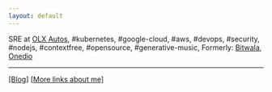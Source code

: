```yaml
---
layout: default
---
```



  SRE at [OLX Autos](https://www.olx.com/),
  #kubernetes,
  #google-cloud,
  #aws,
  #devops,
  #security,
  #nodejs,
  #contextfree,
  #opensource,
  #generative-music,
  Formerly: [Bitwala](https://bitwala.com), [Onedio](https://onedio.com/kurumsal/hakkimizda)


----


[[Blog]](https://medium.com/@htayyar)
[[More links about me]](/about/)

